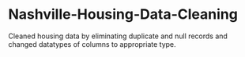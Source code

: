 # Nashville-Housing-Data-Cleaning
Cleaned housing data by eliminating duplicate and null records and changed datatypes of columns to appropriate type.
